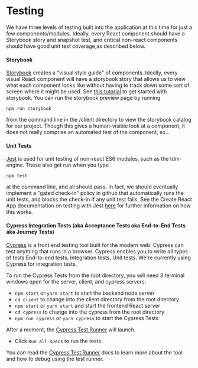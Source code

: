 # Testing

We have three levels of testing built into the application at this time for just a few components/modules. Ideally, every React component should have a Storybook story and snapshot test, and critical non-react components should have good unit test coverage,as described below.

#### Storybook

[Storybook](https://storybook.js.org/) creates a "visual style guide" of components. Ideally, every visual React component will have a storybook story that allows us to view what each component looks like without having to track down some sort of screen where it might be used. See [this tutorial](https://www.learnstorybook.com/react/en/get-started) to get started with storybook. You can run the storybook preview page by running

`npm run storybook`

from the command line in the /client directory to view the storybook catalog for our project. Though this gives a human-visible look at a component, it does not really comprise an automated test of the component, so...

#### Unit Tests

[Jest](https://jestjs.io/) is used for unit testing of non-react ES6 modules, such as the tdm-engine. These also get run when you type

`npm test`

at the command line, and all should pass. In fact, we should eventually implement a "gated check-in" policy in github that automatically runs the unit tests, and blocks the check-in if any unit test fails. See the Create React App documentation on testing with Jest [here](https://facebook.github.io/create-react-app/docs/running-tests) for further information on how this works.

#### Cypress Integration Tests (aka Acceptance Tests aka End-to-End Tests aka Journey Tests)

[Cypress](https://www.cypress.io/) is a front end testing tool built for the modern web. Cypress can test anything that runs in a browser. Cypress enables you to write all types of tests End-to-end tests, Integration tests, Unit tests. We're currently using Cypress for integration tests.

To run the Cypress Tests from the root directory, you will need 3 terminal windows open for the server, client, and cypress servers:

- `npm start` or `yarn start` to start the backend node server
- `cd client` to change into the client directory from the root directory
- `npm start` or `yarn start` and start the frontend React server
- `cd cypress` to change into the cypress from the root directory
- `npm run cypress` or `yarn cypress` to start the Cypress Tests

After a moment, the [Cypress Test Runner](https://docs.cypress.io/guides/core-concepts/test-runner.html#Overview) will launch.

- Click `Run all specs` to run the tests.

You can read the [Cypress Test Runner](https://docs.cypress.io/guides/core-concepts/test-runner.html#Overview) docs to learn more about the tool and how to debug using the test runner.
